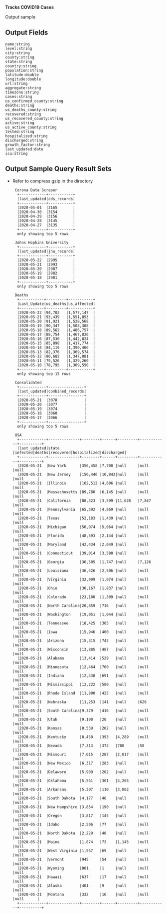 **Tracks COVID19 Cases**

Output sample

Output Fields
-
    name:string
    level:string
    city:string
    county:string
    state:string
    country:string
    population:string
    latitude:double
    longitude:double
    url:string
    aggregate:string
    timezone:string
    cases:string
    us_confirmed_county:string
    deaths:string
    us_deaths_county:string
    recovered:string
    us_recovered_county:string
    active:string
    us_active_county:string
    tested:string
    hospitalized:string
    discharged:string
    growth_factor:string
    last_updated:date
    icu:string
    
Output Sample Query Result Sets
-
* Refer to compress gzip in the directory
        
       Corona Data Scraper    
        +------------+-----------+
		|last_updated|cds_records|
		+------------+-----------+
		|2020-05-01  |3165       |
		|2020-04-30  |3154       |
		|2020-04-29  |3156       |
		|2020-04-28  |3145       |
		|2020-04-27  |3135       |
		+------------+-----------+
		only showing top 5 rows
        
       Johns Hopkins University
		+------------+-----------+
		|last_updated|jhu_records|
		+------------+-----------+
		|2020-05-22  |2995       |
		|2020-05-21  |2993       |
		|2020-05-20  |2987       |
		|2020-05-19  |2982       |
		|2020-05-18  |2981       |
		+------------+-----------+
		only showing top 5 rows
        
       Deaths
		+-----------+---------+-----------+
		|Last_Update|us_deaths|us_affected|
		+-----------+---------+-----------+
		|2020-05-22 |94,702   |1,577,147  |
		|2020-05-21 |93,439   |1,551,853  |
		|2020-05-20 |91,921   |1,528,568  |
		|2020-05-19 |90,347   |1,508,308  |
		|2020-05-18 |89,562   |1,486,757  |
		|2020-05-17 |88,754   |1,467,820  |
		|2020-05-16 |87,530   |1,442,824  |
		|2020-05-15 |85,898   |1,417,774  |
		|2020-05-14 |84,119   |1,390,406  |
		|2020-05-13 |82,376   |1,369,574  |
		|2020-05-12 |80,682   |1,347,881  |
		|2020-05-11 |79,526   |1,329,260  |
		|2020-05-10 |78,795   |1,309,550  |
		+-----------+---------+-----------+
		only showing top 15 rows
        
       Consolidated
		+------------+----------------+
		|last_updated|combined_records|
		+------------+----------------+
		|2020-05-21  |3078            |
		|2020-05-20  |3077            |
		|2020-05-19  |3074            |
		|2020-05-18  |3068            |
		|2020-05-17  |3066            |
		+------------+----------------+
		only showing top 5 rows

       USA
		+------------+--------------+--------+------+---------+------------+----------+
		|last_updated|state         |infected|deaths|recovered|hospitalized|discharged|
		+------------+--------------+--------+------+---------+------------+----------+
		|2020-05-21  |New York      |356,458 |7,700 |null     |null        |null      |
		|2020-05-21  |New Jersey    |150,446 |10,843|null     |null        |null      |
		|2020-05-21  |Illinois      |102,512 |4,606 |null     |null        |null      |
		|2020-05-21  |Massachusetts |89,780  |6,145 |null     |null        |null      |
		|2020-05-21  |California    |88,323  |3,599 |11,628   |7,847       |null      |
		|2020-05-21  |Pennsylvania  |65,392  |4,869 |null     |null        |null      |
		|2020-05-21  |Texas         |52,183  |1,439 |null     |null        |null      |
		|2020-05-21  |Michigan      |50,074  |5,064 |null     |null        |null      |
		|2020-05-21  |Florida       |48,593  |2,144 |null     |null        |null      |
		|2020-05-21  |Maryland      |42,434  |2,049 |null     |null        |null      |
		|2020-05-21  |Connecticut   |39,014  |3,580 |null     |null        |null      |
		|2020-05-21  |Georgia       |36,505  |1,747 |null     |7,126       |null      |
		|2020-05-21  |Louisiana     |36,426  |2,506 |null     |null        |null      |
		|2020-05-21  |Virginia      |32,909  |1,074 |null     |null        |null      |
		|2020-05-21  |Ohio          |30,167  |1,837 |null     |null        |null      |
		|2020-05-21  |Colorado      |23,100  |1,309 |null     |null        |null      |
		|2020-05-21  |North Carolina|20,859  |716   |null     |null        |null      |
		|2020-05-21  |Washington    |19,051  |1,044 |null     |null        |null      |
		|2020-05-21  |Tennessee     |18,425  |305   |null     |null        |null      |
		|2020-05-21  |Iowa          |15,946  |400   |null     |null        |null      |
		|2020-05-21  |Arizona       |15,315  |745   |null     |null        |null      |
		|2020-05-21  |Wisconsin     |13,885  |487   |null     |null        |null      |
		|2020-05-21  |Alabama       |13,414  |529   |null     |null        |null      |
		|2020-05-21  |Minnesota     |12,464  |760   |null     |null        |null      |
		|2020-05-21  |Indiana       |12,438  |691   |null     |null        |null      |
		|2020-05-21  |Mississippi   |12,222  |580   |null     |null        |null      |
		|2020-05-21  |Rhode Island  |11,800  |425   |null     |null        |null      |
		|2020-05-21  |Nebraska      |11,253  |141   |null     |626         |null      |
		|2020-05-21  |South Carolina|9,379   |416   |null     |null        |null      |
		|2020-05-21  |Utah          |9,190   |20    |null     |null        |null      |
		|2020-05-21  |Kansas        |8,539   |202   |null     |null        |null      |
		|2020-05-21  |Kentucky      |8,450   |393   |4,289    |null        |null      |
		|2020-05-21  |Nevada        |7,313   |372   |780      |58          |111       |
		|2020-05-21  |Missouri      |7,015   |287   |2,017    |null        |null      |
		|2020-05-21  |New Mexico    |6,317   |283   |null     |null        |null      |
		|2020-05-21  |Delaware      |5,909   |202   |null     |null        |null      |
		|2020-05-21  |Oklahoma      |5,561   |301   |4,265    |null        |null      |
		|2020-05-21  |Arkansas      |5,307   |110   |3,802    |null        |null      |
		|2020-05-21  |South Dakota  |4,177   |46    |null     |null        |null      |
		|2020-05-21  |New Hampshire |3,854   |190   |null     |null        |null      |
		|2020-05-21  |Oregon        |3,817   |145   |null     |null        |null      |
		|2020-05-21  |Idaho         |2,506   |77    |null     |null        |null      |
		|2020-05-21  |North Dakota  |2,229   |40    |null     |null        |null      |
		|2020-05-21  |Maine         |1,874   |73    |1,145    |null        |null      |
		|2020-05-21  |West Virginia |1,567   |69    |null     |null        |null      |
		|2020-05-21  |Vermont       |945     |54    |null     |null        |null      |
		|2020-05-21  |Wyoming       |801     |1     |null     |null        |null      |
		|2020-05-21  |Hawaii        |637     |17    |null     |null        |null      |
		|2020-05-21  |Alaska        |401     |9     |null     |null        |null      |
		|2020-05-21  |Montana       |332     |16    |null     |null        |null      |
		+------------+--------------+--------+------+---------+------------+----------+